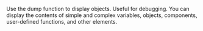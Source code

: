 Use the dump function to display objects. Useful for debugging. You can display the contents of simple and complex variables, objects, components, user-defined functions, and other elements.